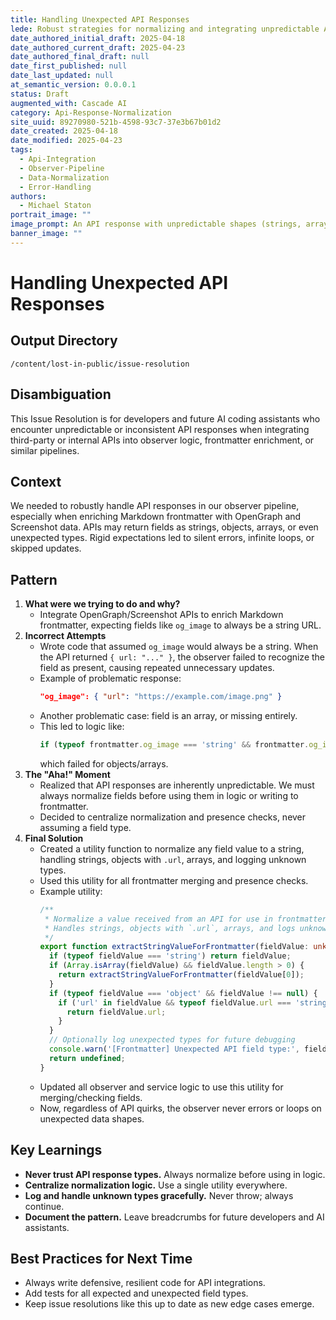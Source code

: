```yaml
---
title: Handling Unexpected API Responses
lede: Robust strategies for normalizing and integrating unpredictable API data into observer pipelines and frontmatter logic.
date_authored_initial_draft: 2025-04-18
date_authored_current_draft: 2025-04-23
date_authored_final_draft: null
date_first_published: null
date_last_updated: null
at_semantic_version: 0.0.0.1
status: Draft
augmented_with: Cascade AI
category: Api-Response-Normalization
site_uuid: 89270980-521b-4598-93c7-37e3b67b01d2
date_created: 2025-04-18
date_modified: 2025-04-23
tags:
  - Api-Integration
  - Observer-Pipeline
  - Data-Normalization
  - Error-Handling
authors:
  - Michael Staton
portrait_image: ""
image_prompt: An API response with unpredictable shapes (strings, arrays, objects) being normalized into a clean, structured frontmatter block.
banner_image: ""
---
```


# Handling Unexpected API Responses

## Output Directory
`/content/lost-in-public/issue-resolution`

## Disambiguation
This Issue Resolution is for developers and future AI coding assistants who encounter unpredictable or inconsistent API responses when integrating third-party or internal APIs into observer logic, frontmatter enrichment, or similar pipelines. 

## Context
We needed to robustly handle API responses in our observer pipeline, especially when enriching Markdown frontmatter with OpenGraph and Screenshot data. APIs may return fields as strings, objects, arrays, or even unexpected types. Rigid expectations led to silent errors, infinite loops, or skipped updates.

## Pattern
1. **What were we trying to do and why?**
   - Integrate OpenGraph/Screenshot APIs to enrich Markdown frontmatter, expecting fields like `og_image` to always be a string URL.
2. **Incorrect Attempts**
   - Wrote code that assumed `og_image` would always be a string. When the API returned `{ url: "..." }`, the observer failed to recognize the field as present, causing repeated unnecessary updates.
   - Example of problematic response:
     ```json
     "og_image": { "url": "https://example.com/image.png" }
     ```
   - Another problematic case: field is an array, or missing entirely.
   - This led to logic like:
     ```typescript
     if (typeof frontmatter.og_image === 'string' && frontmatter.og_image.length > 0) { /* present */ }
     ```
     which failed for objects/arrays.
3. **The "Aha!" Moment**
   - Realized that API responses are inherently unpredictable. We must always normalize fields before using them in logic or writing to frontmatter.
   - Decided to centralize normalization and presence checks, never assuming a field type.
4. **Final Solution**
   - Created a utility function to normalize any field value to a string, handling strings, objects with `.url`, arrays, and logging unknown types.
   - Used this utility for all frontmatter merging and presence checks.
   - Example utility:
     ```typescript
     /**
      * Normalize a value received from an API for use in frontmatter.
      * Handles strings, objects with `.url`, arrays, and logs unknown types.
      */
     export function extractStringValueForFrontmatter(fieldValue: unknown): string | undefined {
       if (typeof fieldValue === 'string') return fieldValue;
       if (Array.isArray(fieldValue) && fieldValue.length > 0) {
         return extractStringValueForFrontmatter(fieldValue[0]);
       }
       if (typeof fieldValue === 'object' && fieldValue !== null) {
         if ('url' in fieldValue && typeof fieldValue.url === 'string') {
           return fieldValue.url;
         }
       }
       // Optionally log unexpected types for future debugging
       console.warn('[Frontmatter] Unexpected API field type:', fieldValue);
       return undefined;
     }
     ```
   - Updated all observer and service logic to use this utility for merging/checking fields.
   - Now, regardless of API quirks, the observer never errors or loops on unexpected data shapes.

## Key Learnings
- **Never trust API response types.** Always normalize before using in logic.
- **Centralize normalization logic.** Use a single utility everywhere.
- **Log and handle unknown types gracefully.** Never throw; always continue.
- **Document the pattern.** Leave breadcrumbs for future developers and AI assistants.

## Best Practices for Next Time
- Always write defensive, resilient code for API integrations.
- Add tests for all expected and unexpected field types.
- Keep issue resolutions like this up to date as new edge cases emerge.